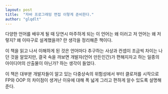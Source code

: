 ```yaml
---
layout: post
title:  "자바 프로그래밍 면접 이렇게 준비한다."
author: "glqdlt"
---
```


다양한 언어를 배우게 될 때 당연시 마주하게 되는 이 언어는 왜 이러고 저 언어는 왜 저렇지? 왜 이따구로 설계했을까? 란 생각을 정리해준 책이다.

이 책을 읽고 나서 이해하게 된 것은 언어마다 추구하는 사상과 컨셉이 조금씩 차이는 나던 것을 알았지만, 결국 속을 까보면 개발자(언어 만든인간)가 편해지자고 하는 일종의 아이디어의 산출물이 아닌가? 하는 생각이 들었다.

이 책은 대부분 개발자들이 알고 있는 다중상속의 위험성에서 부터 클로저를 시작으로 FP와 OOP 의 차이점이 생겨난 이유에 대해 폭 넓게 그리고 편하게 알수 있도록 설명해준다.